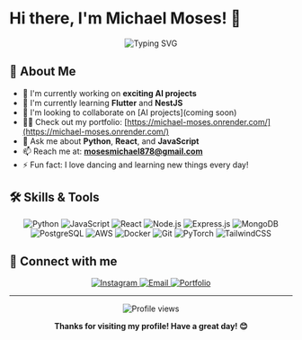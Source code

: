 # Hi there, I'm Michael Moses! 👋

<div align="center">
  <img src="https://readme-typing-svg.herokuapp.com?font=Fira+Code&pause=1000&color=2E9EF7&center=true&vCenter=true&width=435&lines=Generative+AI+Specialist;Fullstack+Web+Developer;Machine+Learning+Enthusiast" alt="Typing SVG" />
</div>

## 🚀 About Me

- 🔭 I'm currently working on **exciting AI projects**
- 🌱 I'm currently learning **Flutter** and **NestJS**
- 👯 I'm looking to collaborate on [AI projects](coming soon)
- 👨‍💻 Check out my portfolio: [https://michael-moses.onrender.com/](https://michael-moses.onrender.com/)
- 💬 Ask me about **Python**, **React**, and **JavaScript**
- 📫 Reach me at: **mosesmichael878@gmail.com**
- ⚡ Fun fact: I love dancing and learning new things every day!

## 🛠️ Skills & Tools

<div align="center">
  
  ![Python](https://img.shields.io/badge/-Python-3776AB?style=flat-square&logo=Python&logoColor=white)
  ![JavaScript](https://img.shields.io/badge/-JavaScript-F7DF1E?style=flat-square&logo=javascript&logoColor=black)
  ![React](https://img.shields.io/badge/-React-61DAFB?style=flat-square&logo=react&logoColor=black)
  ![Node.js](https://img.shields.io/badge/-Node.js-339933?style=flat-square&logo=Node.js&logoColor=white)
  ![Express.js](https://img.shields.io/badge/-Express.js-000000?style=flat-square&logo=express&logoColor=white)
  ![MongoDB](https://img.shields.io/badge/-MongoDB-47A248?style=flat-square&logo=mongodb&logoColor=white)
  ![PostgreSQL](https://img.shields.io/badge/-PostgreSQL-336791?style=flat-square&logo=postgresql&logoColor=white)
  ![AWS](https://img.shields.io/badge/-AWS-232F3E?style=flat-square&logo=amazon-aws&logoColor=white)
  ![Docker](https://img.shields.io/badge/-Docker-2496ED?style=flat-square&logo=docker&logoColor=white)
  ![Git](https://img.shields.io/badge/-Git-F05032?style=flat-square&logo=git&logoColor=white)
  ![PyTorch](https://img.shields.io/badge/-PyTorch-EE4C2C?style=flat-square&logo=pytorch&logoColor=white)
  ![TailwindCSS](https://img.shields.io/badge/-TailwindCSS-38B2AC?style=flat-square&logo=tailwind-css&logoColor=white)

</div>

## 🤝 Connect with me

<div align="center">
  <a href="https://instagram.com/m.k.u.u._.001" target="_blank">
    <img src="https://img.shields.io/badge/-Instagram-E4405F?style=for-the-badge&logo=instagram&logoColor=white" alt="Instagram" />
  </a>
  <a href="mailto:mosesmichael878@gmail.com">
    <img src="https://img.shields.io/badge/-Email-D14836?style=for-the-badge&logo=gmail&logoColor=white" alt="Email" />
  </a>
  <a href="https://michael-moses.onrender.com/" target="_blank">
    <img src="https://img.shields.io/badge/-Portfolio-000000?style=for-the-badge&logo=About.me&logoColor=white" alt="Portfolio" />
  </a>
</div>

---

<div align="center">
  <img src="https://komarev.com/ghpvc/?username=your-github-username&style=flat-square&color=blue" alt="Profile views" />
</div>

<div align="center">
  
  **Thanks for visiting my profile! Have a great day! 😊**
  
</div>
